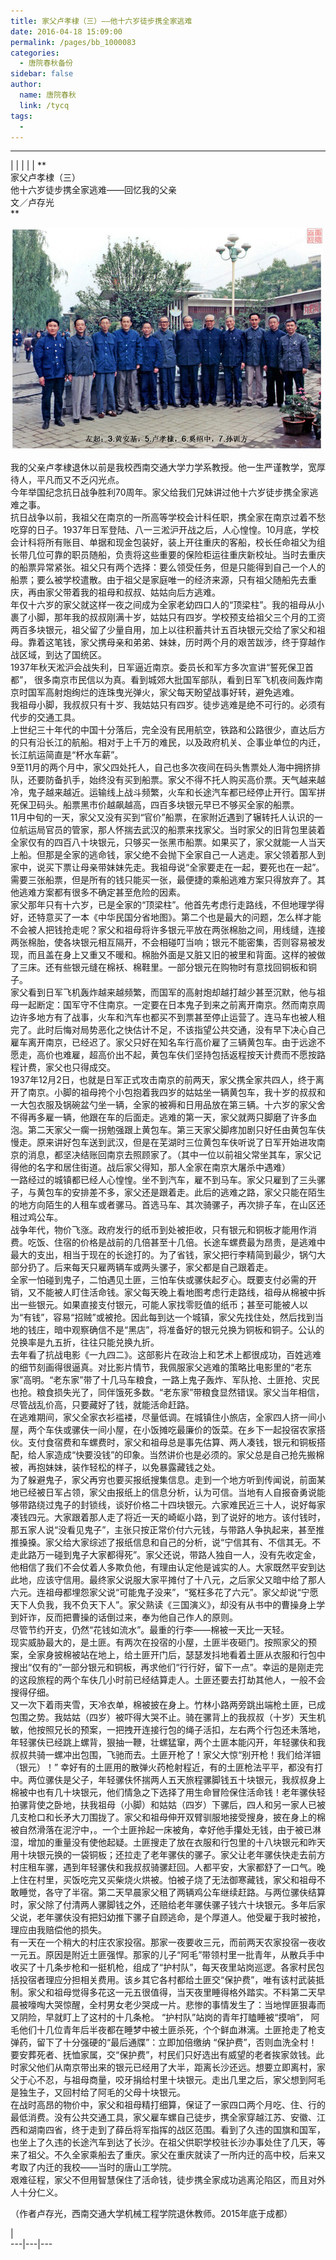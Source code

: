```yaml
---
title: 家父卢孝棣（三）——他十六岁徒步携全家逃难
date: 2016-04-18 15:09:00
permalink: /pages/bb_1000083
categories: 
  - 唐院春秋备份
sidebar: false
author: 
  name: 唐院春秋
  link: /tycq
tags: 
  - 
---
```


* * *

  
|  |  |  |  |  **  
家父卢孝棣（三）  
他十六岁徒步携全家逃难——回忆我的父亲  
文／卢存光  
**

![](/pic/img0.ph.126.net_AFqbgT-WRjrK4ThXKvaecA==_6598123098857394933.jpg)

我的父亲卢孝棣退休以前是我校西南交通大学力学系教授。他一生严谨教学，宽厚待人，平凡而又不乏闪光点。  
今年举国纪念抗日战争胜利70周年。家父给我们兄妹讲过他十六岁徒步携全家逃难之事。  
抗日战争以前，我祖父在南京的一所高等学校会计科任职，携全家在南京过着不愁吃穿的日子。1937年日军登陆、八一三淞沪开战之后，人心惶惶。10月底，学校会计科将所有账目、单据和现金包装好，装上开往重庆的客船，校长任命祖父为组长带几位可靠的职员随船，负责将这些重要的保险柜运往重庆新校址。当时去重庆的船票异常紧张。祖父只有两个选择：要么领受任务，但是只能得到自己一个人的船票；要么被学校遣散。由于祖父是家庭唯一的经济来源，只有祖父随船先去重庆，再由家父带着我的祖母和叔叔、姑姑向后方逃难。  
年仅十六岁的家父就这样一夜之间成为全家老幼四口人的“顶梁柱”。我的祖母从小裹了小脚，那年我的叔叔刚满十岁，姑姑只有四岁。学校预支给祖父三个月的工资两百多块银元，祖父留了少量自用，加上以往积蓄共计五百块银元交给了家父和祖母。靠着这笔钱，家父携母亲和弟弟、妹妹，历时两个月的艰苦跋涉，终于穿越作战区域，到达了国统区。  
1937年秋天淞沪会战失利，日军逼近南京。委员长和军方多次宣讲“誓死保卫首都”，
很多南京市民信以为真。看到城郊大批国军部队，看到日军飞机夜间轰炸南京时国军高射炮绚烂的连珠曳光弹火，家父每天盼望战事好转，避免逃难。  
我祖母小脚，我叔叔只有十岁、我姑姑只有四岁。徒步逃难是绝不可行的。必须有代步的交通工具。  
上世纪三十年代的中国十分落后，完全没有民用航空，铁路和公路很少，直达后方的只有沿长江的航船。相对于上千万的难民，以及政府机关、企事业单位的内迁，长江航运简直是“杯水车薪”。  
9至11月的两个月中，家父四处托人，自己也多次夜间在码头售票处人海中拥挤排队，还要防备扒手，始终没有买到船票。家父不得不托人购买高价票。天气越来越冷，鬼子越来越近。运输线上战斗频繁，火车和长途汽车都已经停止开行。国军拼死保卫码头。船票黑市价越飙越高，四百多块银元早已不够买全家的船票。  
11月中旬的一天，家父又没有买到“官价”船票，在家附近遇到了辗转托人认识的一位航运局官员的管家，那人怀揣去武汉的船票来找家父。当时家父的旧背包里装着全家仅有的四百八十块银元，只够买一张黑市船票。如果买了，家父就能一人当天上船。但那是全家的逃命钱，家父绝不会抛下全家自己一人逃走。家父领着那人到家中，说买下票让母亲带妹妹先走。我祖母说“全家要走在一起，要死也在一起”。需要三张船票，但是所有的钱只能买一张，最便捷的乘船逃难方案只得放弃了。其他逃难方案都有很多不确定甚至危险的因素。  
家父那年只有十六岁，已是全家的“顶梁柱”。他首先考虑行走路线，不但地理学得好，还特意买了一本《中华民国分省地图》。第二个也是最大的问题，怎么样才能不会被人把钱抢走呢？家父和祖母将许多银元平放在两张棉胎之间，用线缝，连接两张棉胎，使各块银元相互隔开，不会相碰叮当响；银元不能密集，否则容易被发现，而且盖在身上又重又不暖和。棉胎外面是又脏又旧的被里和背面。这样的被做了三床。还有些银元缝在棉袄、棉鞋里。一部分银元在购物时有意找回铜板和铜子。  
家父看到日军飞机轰炸越来越频繁，而国军的高射炮却越打越少甚至沉默，他与祖母一起断定：国军守不住南京。一定要在日本鬼子到来之前离开南京。然而南京周边许多地方有了战事，火车和汽车也都买不到票甚至停止运营了。连马车也被人租完了。此时后悔对局势恶化之快估计不足，不该指望公共交通，没有早下决心自己雇车离开南京，已经迟了。家父只好在知名车行高价雇了三辆黄包车。由于远途不愿走，高价也难雇，超高价出不起，黄包车伕们坚持包括返程按天计费而不愿按路程计费，家父也只得成交。  
1937年12月2日，也就是日军正式攻击南京的前两天，家父携全家共四人，终于离开了南京。小脚的祖母挎个小包抱着我四岁的姑姑坐一辆黄包车，我十岁的叔叔和一大包衣服及锅碗盆勺坐一辆，全家的被褥和日用品放在第三辆。十六岁的家父舍不得再多雇一辆，他跟在车的后面走。逃难的第一天，家父就两只脚磨了许多血泡。第二天家父一瘸一拐勉强跟上黄包车。第三天家父脚疼加剧只好任由黄包车伕慢走。原来讲好包车送到武汉，但是在芜湖时三位黄包车伕听说了日军开始进攻南京的消息，都坚决结账回南京去照顾家了。（其中一位以前祖父常坐其车，家父记得他的名字和居住街道。战后家父得知，那人全家在南京大屠杀中遇难）  
一路经过的城镇都已经人心惶惶。坐不到汽车，雇不到马车。家父只雇到了三头骡子，与黄包车的安排差不多，家父还是跟着走。此后的逃难之路，家父只能在陌生的地方向陌生的人租车或者骡马。首选马车、其次骑骡子，再次排子车，在山区还租过鸡公车。  
战争年代，物价飞涨。政府发行的纸币到处被拒收，只有银元和铜板才能用作消费。吃饭、住宿的价格是战前的几倍甚至十几倍。长途车螺费最为昂贵，是逃难中最大的支出，相当于现在的长途打的。为了省钱，家父把行李精简到最少，锅勺大部分扔了。后来每天只雇两辆车或两头骡子，家父都是自己跟着走。  
全家一怕碰到鬼子，二怕遇见土匪，三怕车伕或骡伕起歹心。既要支付必需的开销，又不能被人盯住活命钱。家父每天晚上看地图考虑行走路线，祖母从棉被中拆出一些银元。如果直接支付银元，可能人家找零贬值的纸币；甚至可能被人以为“有钱”，容易“招贼”或被抢。因此每到达一个城镇，家父先找住处，然后找到当地的钱庄，暗中观察确信不是“黑店”，将准备好的银元兑换为铜板和铜子。公认的兑换率是九五折，往往只能兑换九折。  
去年看了抗战电影《一九四二》。这部影片在政治上和艺术上都很成功，百姓逃难的细节刻画得很逼真。对比影片情节，我佩服家父逃难的策略比电影里的“老东家”高明。“老东家”带了十几马车粮食，一路上鬼子轰炸、军队抢、土匪抢、灾民也抢。粮食损失光了，同伴饿死多数。“老东家”带粮食显然错误。家父当年相信，尽管战乱价高，只要藏好了钱，就能活命赶路。  
在逃难期间，家父全家衣衫褴褛，尽量低调。在城镇住小旅店，全家四人挤一间小屋，两个车伕或骡伕一间小屋，在小饭摊吃最廉价的饭菜。在乡下一起投宿农家搭伙。支付食宿费和车螺费时，家父和祖母总是事先估算、两人凑钱，银元和铜板搭配，给人家造成“快要没钱”的印象。当然讲价也是必须的。家父总是自己抢先搬棉被，再抱妹妹，装作轻松的样子，以免暴露藏钱之处。  
为了躲避鬼子，家父再穷也要买报纸搜集信息。走到一个地方听到传闻说，前面某地已经被日军占领，家父由报纸上的信息分析，认为可信。当地有人自报奋勇说能够带路绕过鬼子的封锁线，谈好价格二十四块银元。六家难民近三十人，说好每家凑钱四元。大家跟着那人走了将近一天的崎岖小路，到了说好的地方。该付钱时，那五家人说“没看见鬼子”，主张只按正常价付六元钱，与带路人争执起来，甚至推推搡搡。家父给大家综述了报纸信息和自己的分析，说“宁信其有、不信其无。不走此路万一碰到鬼子大家都得死”。家父还说，带路人独自一人，没有先收定金，他相信了我们不会仗着人多欺负他，有理由认定他是诚实的人。大家既然平安到达此地，应该守信用。最终家父说服大家平摊付了十八元，之后家父又暗中给了那人六元。连祖母都埋怨家父说“可能鬼子没来”，“冤枉多花了六元”。家父却说“宁愿天下人负我，我不负天下人”。家父熟读《三国演义》，却没有从书中的曹操身上学到奸诈，反而把曹操的话倒过来，奉为他自己作人的原则。  
尽管节约开支，仍然“花钱如流水”。最重的行李——棉被一天比一天轻。  
现实威胁最大的，是土匪。有两次在投宿的小屋，土匪半夜砸门。按照家父的预案，全家身披棉被站在地上，给土匪开门后，瑟瑟发抖地看着土匪从衣服和行包中搜出“仅有的”一部分银元和铜板，再求他们“行行好，留下一点”。幸运的是刚走完的这段旅程的两个车伕几小时前已经结算走人。土匪还要去打劫其他人，一般不会搜得仔细。  
又一次下着雨夹雪，天冷衣单，棉被披在身上。竹林小路两旁跳出端枪土匪，已成包围之势。我姑姑（四岁）被吓得大哭不止。骑在骡背上的我叔叔（十岁）天生机敏，他按照兄长的预案，一把拽开连接行包的绳子活扣，左右两个行包还未落地，年轻骡伕已经跳上螺背，狠抽一鞭，壮螺猛窜，两个土匪本能闪开，年轻骡伕和我叔叔共骑一螺冲出包围，飞驰而去。土匪开枪了！家父大惊“别开枪！我们给洋钿（银元）！”
幸好有的土匪用的散弹火药枪射程近，有的土匪枪法平平，都没有打中。两位骡伕是父子，年轻骡伕怀揣两人五天旅程骡脚钱五十块银元，我叔叔身上棉被中也有几十块银元，他们情急之下选择了用生命冒险保住活命钱！老年骡伕轻拍骡背使之卧地，扶我祖母（小脚）和姑姑（四岁）下骡后，四人和另一家人已被几支枪口和长矛大刀围拢了。家父和祖母伸开双臂驯服地接受搜身，披在身上的棉被自然滑落在泥泞中，。一个土匪拎起一床被角，幸好他手攥处无钱，由于被已淋湿，增加的重量没有使他起疑。土匪搜走了放在衣服和行包里的十八块银元和昨天用十块银元换的一袋铜板；还拉走了老年骡伕的骡子。家父让老年骡伕快走去前方村庄租车骡，遇到年轻骡伕和我叔叔骑骡赶回。人都平安，大家都舒了一口气。晚上住在村里，买饭吃完又买柴烧火烘被。怕被子烧了无法御寒藏钱，家父和祖母不敢睡觉，各守了半宿。第二天早晨家父租了两辆鸡公车继续赶路。与两位骡伕结算时，家父除了付清两人骡脚钱之外，还赔给老年骡伕骡子钱六十块银元。多年后家父说，老年骡伕没有把妇幼推下骡子自顾逃命，是个厚道人。他受雇于我时被抢，理应由我赔偿他的损失。  
有一天在一个稍大的村庄农家投宿。那家一夜要收三元，而前两天农家投宿一夜收一元五。原因是附近土匪强悍。那家的儿子“阿毛”带领村里一批青年，从散兵手中收买了十几条步枪和一挺机枪，组成了“护村队”，每天夜里站岗巡逻。各家村民包括投宿者理应分担相关费用。该乡其它各村都给土匪交“保护费”，唯有该村武装抵制。家父和祖母觉得多花这一元五很值得，当天夜里睡得格外踏实。不料第二天早晨被嚎啕大哭惊醒，全村男女老少哭成一片。悲惨的事情发生了：当地悍匪狠毒而又阴险，早就盯上了这村的十几条枪。
“护村队”站岗的青年打瞌睡被“摸哨”，
阿毛他们十几位青年后半夜都在睡梦中被土匪杀死，个个鲜血淋漓。土匪抢走了枪支弹药，留下了十分强硬的“最后通牒”：立即加倍缴纳
“保护费”，否则血洗全村！要安葬死者、抚恤家属，交“保护费”，村民们只好选出有威望的老者挨家敛钱。此时家父他们从南京带出来的银元已经用了大半，距离长沙还远。想要立即离村，家父于心不忍，与祖母商量，咬牙捐给村里十块银元。走出几里之后，家父想到阿毛是独生子，又回村给了阿毛的父母十块银元。  
在战时高昂的物价中，家父和祖母精打细算，保证了一家四口两个月吃、住、行的最低消费。没有公共交通工具，家父雇车螺自己徒步，携全家穿越江苏、安徽、江西和湖南四省，终于走到了薛岳将军指挥的战区范围。看到了久违的国旗和国军，也坐上了久违的长途汽车到达了长沙。在祖父供职学校驻长沙办事处住了几天，等来了祖父。不久全家乘船去了重庆。家父在重庆就读了一所内迁的高中校，后来又考取了内迁的我校——当时的唐山工学院。  
艰难征程，家父不但用智慧保住了活命钱，徒步携全家成功逃离沦陷区，而且对外人十分仁义。  
  
（作者卢存光，西南交通大学机械工程学院退休教师。2015年底于成都）  
  
  
|  
---|---|---